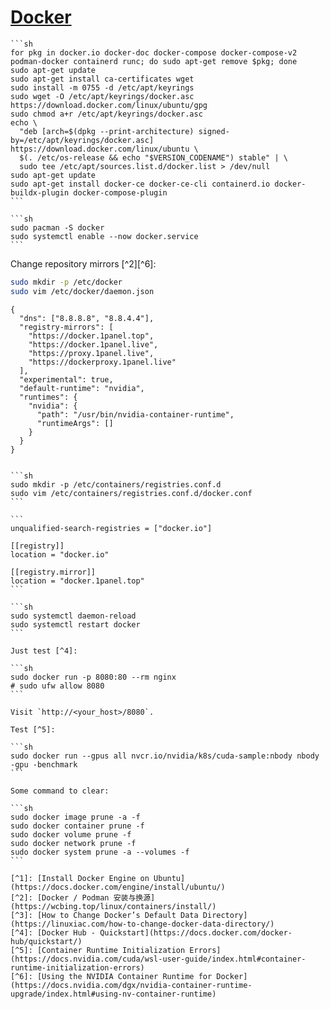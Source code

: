 # [Docker](https://www.docker.com/)

````{tab} Ubuntu 22/24 ARM [^1]
```sh
for pkg in docker.io docker-doc docker-compose docker-compose-v2 podman-docker containerd runc; do sudo apt-get remove $pkg; done
sudo apt-get update
sudo apt-get install ca-certificates wget
sudo install -m 0755 -d /etc/apt/keyrings
sudo wget -O /etc/apt/keyrings/docker.asc https://download.docker.com/linux/ubuntu/gpg
sudo chmod a+r /etc/apt/keyrings/docker.asc
echo \
  "deb [arch=$(dpkg --print-architecture) signed-by=/etc/apt/keyrings/docker.asc] https://download.docker.com/linux/ubuntu \
  $(. /etc/os-release && echo "$VERSION_CODENAME") stable" | \
  sudo tee /etc/apt/sources.list.d/docker.list > /dev/null
sudo apt-get update
sudo apt-get install docker-ce docker-ce-cli containerd.io docker-buildx-plugin docker-compose-plugin
```
````

````{tab} Arch
```sh
sudo pacman -S docker
sudo systemctl enable --now docker.service
```
````

Change repository mirrors [^2][^6]:

```sh 
sudo mkdir -p /etc/docker
sudo vim /etc/docker/daemon.json
```

```
{
  "dns": ["8.8.8.8", "8.8.4.4"],
  "registry-mirrors": [
    "https://docker.1panel.top",
    "https://docker.1panel.live",
    "https://proxy.1panel.live",
    "https://dockerproxy.1panel.live"
  ],
  "experimental": true,
  "default-runtime": "nvidia",
  "runtimes": {
    "nvidia": {
      "path": "/usr/bin/nvidia-container-runtime",
      "runtimeArgs": []
    }
  }
}
```
````

```sh
sudo mkdir -p /etc/containers/registries.conf.d
sudo vim /etc/containers/registries.conf.d/docker.conf
```

```
unqualified-search-registries = ["docker.io"]

[[registry]]
location = "docker.io"

[[registry.mirror]]
location = "docker.1panel.top"
```

```sh
sudo systemctl daemon-reload
sudo systemctl restart docker
```

Just test [^4]:

```sh
sudo docker run -p 8080:80 --rm nginx
# sudo ufw allow 8080
```

Visit `http://<your_host>/8080`.

Test [^5]:

```sh
sudo docker run --gpus all nvcr.io/nvidia/k8s/cuda-sample:nbody nbody -gpu -benchmark
```

Some command to clear:

```sh
sudo docker image prune -a -f
sudo docker container prune -f
sudo docker volume prune -f
sudo docker network prune -f
sudo docker system prune -a --volumes -f
```

[^1]: [Install Docker Engine on Ubuntu](https://docs.docker.com/engine/install/ubuntu/)
[^2]: [Docker / Podman 安装与换源](https://wcbing.top/linux/containers/install/)
[^3]: [How to Change Docker’s Default Data Directory](https://linuxiac.com/how-to-change-docker-data-directory/)
[^4]: [Docker Hub - Quickstart](https://docs.docker.com/docker-hub/quickstart/)
[^5]: [Container Runtime Initialization Errors](https://docs.nvidia.com/cuda/wsl-user-guide/index.html#container-runtime-initialization-errors)
[^6]: [Using the NVIDIA Container Runtime for Docker](https://docs.nvidia.com/dgx/nvidia-container-runtime-upgrade/index.html#using-nv-container-runtime)